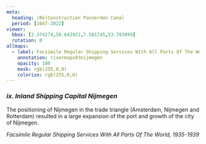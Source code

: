 ```yaml
---
meta:
  heading: (Re)Construction Pannerden Canal
  period: [1647-2022]
viewer:
  bbox: [2.374274,50.643922,7.501745,53.783899]
  rotation: 0
allmaps:
  - label: Facsimile Regular Shipping Services With All Parts Of The World, 1935-1939
    annotation: rivermaps03nijmegen
    opacity: 100
    mask: rgb(255,0,0)
    colorize: rgb(255,0,0)
---
```


### _ix.    Inland Shipping Capital Nijmegen_

The positioning of Nijmegen in the trade triangle (Amsterdam, Nijmegen and Rotterdam) resulted in a large expansion of the port and growth of the city of Nijmegen. 

_Facsimile Regular Shipping Services With All Parts Of The World, 1935-1939_
